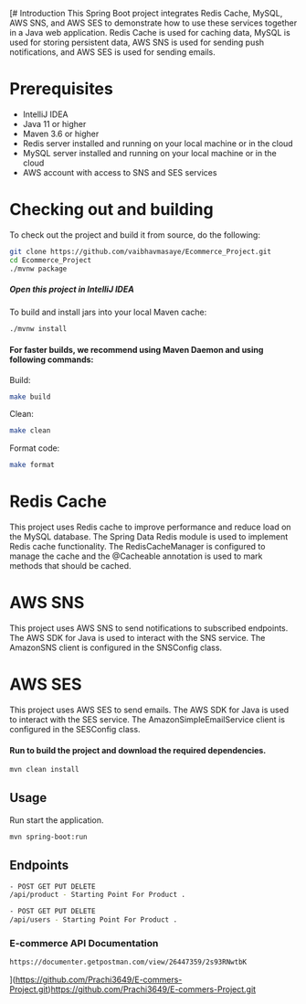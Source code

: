 [# Introduction
This Spring Boot project integrates Redis Cache, MySQL, AWS SNS, and AWS SES to demonstrate how to use these services together in a Java web application. Redis Cache is used for caching data, MySQL is used for storing persistent data, AWS SNS is used for sending push notifications, and AWS SES is used for sending emails.
# Prerequisites
- IntelliJ IDEA
- Java 11 or higher
- Maven 3.6 or higher
- Redis server installed and running on your local machine or in the cloud
- MySQL server installed and running on your local machine or in the cloud
- AWS account with access to SNS and SES services
# Checking out and building
To check out the project and build it from source, do the following:
```sh 
git clone https://github.com/vaibhavmasaye/Ecommerce_Project.git
cd Ecommerce_Project
./mvnw package
```
##### Open this project in IntelliJ IDEA
To build and install jars into your local Maven cache:
```sh 
./mvnw install
```

#### For faster builds, we recommend using Maven Daemon and using following commands:
Build:
```sh 
make build
```
Clean:
```sh 
make clean
```
Format code:
```sh 
make format
```
# Redis Cache
This project uses Redis cache to improve performance and reduce load on the MySQL database. The Spring Data Redis module is used to implement Redis cache functionality. The RedisCacheManager is configured to manage the cache and the @Cacheable annotation is used to mark methods that should be cached.

# AWS SNS
This project uses AWS SNS to send notifications to subscribed endpoints. The AWS SDK for Java is used to interact with the SNS service. The AmazonSNS client is configured in the SNSConfig class.

# AWS SES
This project uses AWS SES to send emails. The AWS SDK for Java is used to interact with the SES service. The AmazonSimpleEmailService client is configured in the SESConfig class.

#### Run to build the project and download the required dependencies.
```sh 
mvn clean install 
```
## Usage

Run start the application.
```sh
mvn spring-boot:run
```

## Endpoints
```sh
- POST GET PUT DELETE 
/api/product - Starting Point For Product .
```
```sh
- POST GET PUT DELETE 
/api/users - Starting Point For Product .
```

### E-commerce API Documentation

```sh
https://documenter.getpostman.com/view/26447359/2s93RNwtbK
```

](https://github.com/Prachi3649/E-commers-Project.git)https://github.com/Prachi3649/E-commers-Project.git
